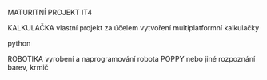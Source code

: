 MATURITNÍ PROJEKT IT4

KALKULAČKA
vlastní projekt za účelem vytvoření multiplatformní kalkulačky

python

ROBOTIKA
vyrobení a naprogramování robota POPPY nebo jiné
rozpoznání barev, krmič
